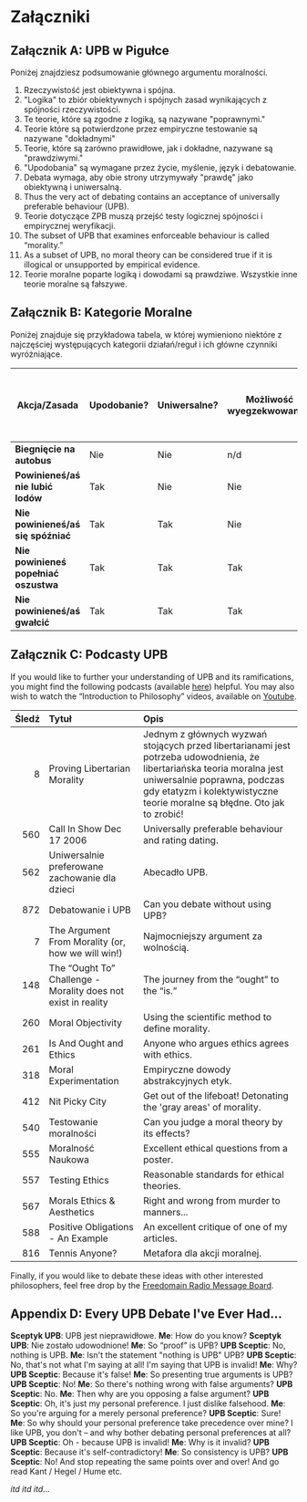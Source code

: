 # Załączniki

## Załącznik A: UPB w Pigułce

Poniżej znajdziesz podsumowanie głównego argumentu moralności.

1. Rzeczywistość jest obiektywna i spójna.
2. "Logika" to zbiór obiektywnych i spójnych zasad wynikających z spójności rzeczywistości.
3. Te teorie, które są zgodne z logiką, są nazywane "poprawnymi."
4. Teorie które są potwierdzone przez empiryczne testowanie są nazywane "dokładnymi"
5. Teorie, które są zarówno prawidłowe, jak i dokładne, nazywane są "prawdziwymi."
6. "Upodobania" są wymagane przez życie, myślenie, język i debatowanie.
7. Debata wymaga, aby obie strony utrzymywały "prawdę" jako obiektywną i uniwersalną.
8. Thus the very act of debating contains an acceptance of universally preferable behaviour (UPB).
9. Teorie dotyczące ZPB muszą przejść testy logicznej spójności i empirycznej weryfikacji.
10. The subset of UPB that examines enforceable behaviour is called “morality.”
11. As a subset of UPB, no moral theory can be considered true if it is illogical or unsupported by empirical evidence.
12. Teorie moralne poparte logiką i dowodami są prawdziwe. Wszystkie inne teorie moralne są fałszywe.

## Załącznik B: Kategorie Moralne

Poniżej znajduje się przykładowa tabela, w której wymieniono niektóre z najczęściej występujących kategorii działań/reguł i ich główne czynniki wyróżniające.

| Akcja/Zasada                          | Upodobanie? | Uniwersalne? | Możliwość wyegzekwowania? | Wymaga podjęcia działań po stronie ofiary? | Czy można uniknąć gwałcicieli? | Kategoria Moralna               |
| ------------------------------------- | ----------- | ------------ | ------------------------- | ------------------------------------------ | ------------------------------ | ------------------------------- |
| **Biegnięcie na autobus**             | Nie         | Nie          | n/d                       | n/d                                        | n/d                            | Neutralne                       |
| **Powinieneś/aś nie lubić lodów**     | Tak         | Nie          | Nie                       | n/d                                        | n/d                            | Neutralne (osobiste upodobanie) |
| **Nie powinieneś/aś się spóźniać**    | Tak         | Tak          | Nie                       | Nie                                        | Tak                            | APA                             |
| **Nie powinieneś popełniać oszustwa** | Tak         | Tak          | Tak                       | Tak                                        | Tak                            | Dobrze                          |
| **Nie powinieneś/aś gwałcić**         | Tak         | Tak          | Tak                       | Nie                                        | Nie                            | Dobre                           |

## Załącznik C: Podcasty UPB

If you would like to further your understanding of UPB and its ramifications, you might find the following podcasts (available [here](www.freedomainradio.com)) helpful. You may also wish to watch the “Introduction to Philosophy” videos, available on [Youtube](www.youtube.com/freedomainradio).

| Śledź | Tytuł                                                         | Opis                                                                                                                                                                                                                                 |
| -----:|:------------------------------------------------------------- |:------------------------------------------------------------------------------------------------------------------------------------------------------------------------------------------------------------------------------------ |
|     8 | Proving Libertarian Morality                                  | Jednym z głównych wyzwań stojących przed libertarianami jest potrzeba udowodnienia, że libertariańska teoria moralna jest uniwersalnie poprawna, podczas gdy etatyzm i kolektywistyczne teorie moralne są błędne. Oto jak to zrobić! |
|   560 | Call In Show Dec 17 2006                                      | Universally preferable behaviour and rating dating.                                                                                                                                                                                  |
|   562 | Uniwersalnie preferowane zachowanie dla dzieci                | Abecadło UPB.                                                                                                                                                                                                                        |
|   872 | Debatowanie i UPB                                             | Can you debate without using UPB?                                                                                                                                                                                                    |
|     7 | The Argument From Morality (or, how we will win!)             | Najmocniejszy argument za wolnością.                                                                                                                                                                                                 |
|   148 | The “Ought To” Challenge - Morality does not exist in reality | The journey from the “ought” to the “is.”                                                                                                                                                                                            |
|   260 | Moral Objectivity                                             | Using the scientific method to define morality.                                                                                                                                                                                      |
|   261 | Is And Ought and Ethics                                       | Anyone who argues ethics agrees with ethics.                                                                                                                                                                                         |
|   318 | Moral Experimentation                                         | Empiryczne dowody abstrakcyjnych etyk.                                                                                                                                                                                               |
|   412 | Nit Picky City                                                | Get out of the lifeboat! Detonating the 'gray areas' of morality.                                                                                                                                                                    |
|   540 | Testowanie moralności                                         | Can you judge a moral theory by its effects?                                                                                                                                                                                         |
|   555 | Moralność Naukowa                                             | Excellent ethical questions from a poster.                                                                                                                                                                                           |
|   557 | Testing Ethics                                                | Reasonable standards for ethical theories.                                                                                                                                                                                           |
|   567 | Morals Ethics & Aesthetics                                    | Right and wrong from murder to manners...                                                                                                                                                                                            |
|   588 | Positive Obligations - An Example                             | An excellent critique of one of my articles.                                                                                                                                                                                         |
|   816 | Tennis Anyone?                                                | Metafora dla akcji moralnej.                                                                                                                                                                                                         |

Finally, if you would like to debate these ideas with other interested philosophers, feel free drop by the [Freedomain Radio Message Board](www.freedomainradio.com/board).

## Appendix D: Every UPB Debate I've Ever Had...

**Sceptyk UPB**: UPB jest nieprawidłowe. **Me**: How do you know? **Sceptyk UPB**: Nie zostało udowodnione! **Me**: So “proof” is UPB? **UPB Sceptic**: No, nothing is UPB. **Me**: Isn't the statement "nothing is UPB" UPB? **UPB Sceptic**: No, that's not what I'm saying at all! I'm saying that UPB is invalid! **Me**: Why? **UPB Sceptic**: Because it's false! **Me**: So presenting true arguments is UPB? **UPB Sceptic**: No! **Me**: So there's nothing wrong with false arguments? **UPB Sceptic**: No. **Me**: Then why are you opposing a false argument? **UPB Sceptic**: Oh, it's just my personal preference. I just dislike falsehood. **Me**: So you're arguing for a merely personal preference? **UPB Sceptic**: Sure! **Me**: So why should your personal preference take precedence over mine? I like UPB, you don't – and why bother debating personal preferences at all? **UPB Sceptic**: Oh - because UPB is invalid! **Me**: Why is it invalid? **UPB Sceptic**: Because it's self-contradictory! **Me**: So consistency is UPB? **UPB Sceptic**: No! And stop repeating the same points over and over! And go read Kant / Hegel / Hume etc.

*itd itd itd...*